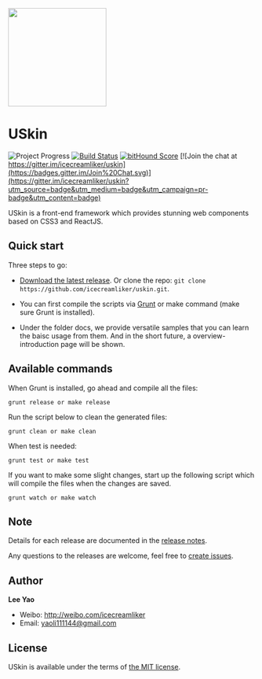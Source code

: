 <img src="https://icecreamliker.github.io/uskin/images/logo.png" width="200" height="200">

# USkin

![Project Progress](http://progressed.io/bar/50?title=progress) 
[![Build Status](https://travis-ci.org/icecreamliker/uskin.svg?branch=master)](https://travis-ci.org/icecreamliker/uskin) 
[![bitHound Score](https://www.bithound.io/github/icecreamliker/uskin/badges/score.svg)](https://www.bithound.io/github/icecreamliker/uskin) 
[![Join the chat at https://gitter.im/icecreamliker/uskin](https://badges.gitter.im/Join%20Chat.svg)](https://gitter.im/icecreamliker/uskin?utm_source=badge&utm_medium=badge&utm_campaign=pr-badge&utm_content=badge) 


USkin is a front-end framework which provides stunning web components based on CSS3 and ReactJS.

## Quick start

Three steps to go:

- [Download the latest release](https://github.com/icecreamliker/uskin/archive/master.zip). Or clone the repo: `git clone https://github.com/icecreamliker/uskin.git`.
  
- You can first compile the scripts via [Grunt](http://gruntjs.com/) or make command (make sure Grunt is installed).

- Under the folder docs, we provide versatile samples that you can learn the baisc usage from them. And in the short future, a overview-introduction page will be shown.

## Available commands

When Grunt is installed, go ahead and compile all the files:

```
grunt release or make release
```
Run the script below to clean the generated files:
```
grunt clean or make clean
```
When test is needed:
```
grunt test or make test
```
If you want to make some slight changes, start up the following script which will compile the files when the changes are saved.
```
grunt watch or make watch
```

## Note

Details for each release are documented in the [release notes](https://github.com/icecreamliker/uskin/releases).

Any questions to the releases are welcome, feel free to [create issues](https://github.com/icecreamliker/uskin/issues).

## Author

**Lee Yao**

- Weibo: <http://weibo.com/icecreamliker>
- Email: yaoli111144@gmail.com


## License

USkin is available under the terms of [the MIT license](LICENSE).
